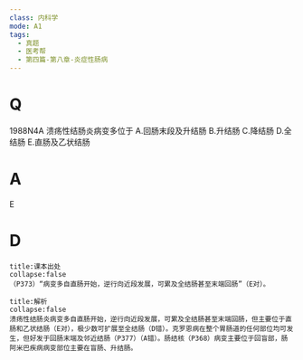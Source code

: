 ```yaml
---
class: 内科学
mode: A1
tags:
  - 真题
  - 医考帮
  - 第四篇-第八章-炎症性肠病
---
```


# Q
1988N4A 溃疡性结肠炎病变多位于
A.回肠末段及升结肠
B.升结肠
C.降结肠
D.全结肠
E.直肠及乙状结肠

# A
E
# D
```ad-note
title:课本出处
collapse:false
（P373）“病变多自直肠开始，逆行向近段发展，可累及全结肠甚至末端回肠”（E对）。
```

```ad-summary
title:解析
collapse:false
溃疡性结肠炎病变多自直肠开始，逆行向近段发展，可累及全结肠甚至末端回肠，但主要位于直肠和乙状结肠（E对），极少数可扩展至全结肠（D错）。克罗恩病在整个胃肠道的任何部位均可发生，但好发于回肠末端及邻近结肠（P377）（A错）。肠结核（P368）病变主要位于回盲部，肠阿米巴疾病病变部位主要在盲肠、升结肠。
```


